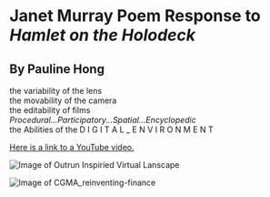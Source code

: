 # Janet Murray Poem Response to *Hamlet on the Holodeck*

## By Pauline Hong

 the variability of the lens  
  the movability of the camera  
    the editability of films  
 *Procedural...Participatory...Spatial...Encyclopedic*  
 the Abilities of the D I G I T A L _ E N V I R O N M E N T  

[Here is a link to a YouTube video.](https://www.youtube.com/watch?v=fIsv2vVX_kI)

![Image of Outrun Inspiried Virtual Lanscape](https://i.redd.it/8ph86sxomzcz.jpg)

![Image of CGMA_reinventing-finance](https://qtxasset.com/cfoinnovation/1551429266/CGMA-reinventing_finance_image.JPG?PK4eXJgCqF.DO68h7o4M4xe1w1GF0Xsc)
